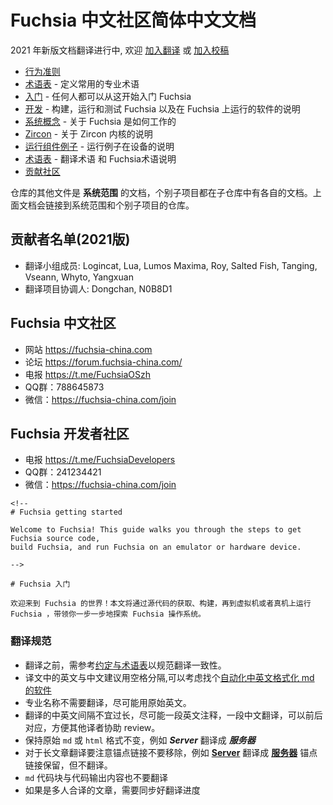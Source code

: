 # Fuchsia 中文社区简体中文文档

2021 年新版文档翻译进行中, 欢迎 [加入翻译](https://fuchsia-china.com/2021-document-call-for-volunteers/) 或 [加入校稿](https://fuchsia-china.com/fuchsia-chinese-documents-start-publish/)
 
<!-- 
 - [Code of conduct](/CODE_OF_CONDUCT.md)
 - [Glossary](glossary.md) - definitions of commonly used terms
 - [Getting started](/docs/get-started/README.md) - everything you need to get started with Fuchsia
 - [Development](development/README.md) - instructions for building, running and
   testing Fuchsia and software that runs on Fuchsia
 - [System](/docs/concepts/index.md) - documentation for how Fuchsia works
 - [Zircon](/docs/concepts/kernel/README.md) - documentation for the Zircon kernel
 - [Run an example component](/docs/development/run/run-examples.md) - instructions for running examples
   on a device
 - [Contributing changes](/CONTRIBUTING.md)

Other files in this repository are **system-wide** documentation articles for
Fuchsia. **Individual subprojects** have their own documentation within each
project repository. The articles above link to Individual documents both within
the system-wide repository and within Individual project repositories.
-->

- [行为准则](CODE_OF_CONDUCT.md)
- [术语表](/glossary/README.md) - 定义常用的专业术语
- [入门](/get-started/README.md) - 任何人都可以从这开始入门 Fuchsia
- [开发](development/README.md) - 构建，运行和测试 Fuchsia 以及在 Fuchsia 上运行的软件的说明
- [系统概念](concepts/index.md) - 关于 Fuchsia 是如何工作的
- [Zircon](concepts/kernel/README.md) - 关于 Zircon 内核的说明
 - [运行组件例子](development/run/run-examples.md) - 运行例子在设备的说明
 - [术语表](glossary/README.md) - 翻译术语 和 Fuchsia术语说明
 - [贡献社区](CONTRIBUTING.md)

仓库的其他文件是 **系统范围** 的文档，个别子项目都在子仓库中有各自的文档。上面文档会链接到系统范围和个别子项目的仓库。



## 贡献者名单(2021版)
 - 翻译小组成员: Logincat, Lua, Lumos Maxima, Roy, Salted Fish, Tanging, Vseann, Whyto, Yangxuan
 - 翻译项目协调人: Dongchan, N0B8D1

## Fuchsia 中文社区

 - 网站  https://fuchsia-china.com
 - 论坛  https://forum.fuchsia-china.com/
 - 电报  https://t.me/FuchsiaOSzh
 - QQ群：788645873
 - 微信：https://fuchsia-china.com/join

 ## Fuchsia 开发者社区

 - 电报  https://t.me/FuchsiaDevelopers
 - QQ群：241234421
 - 微信：https://fuchsia-china.com/join




```
<!-- 
# Fuchsia getting started

Welcome to Fuchsia! This guide walks you through the steps to get Fuchsia source code,
build Fuchsia, and run Fuchsia on an emulator or hardware device. 

-->

# Fuchsia 入门

欢迎来到 Fuchsia 的世界！本文将通过源代码的获取、构建，再到虚拟机或者真机上运行 Fuchsia ，带领你一步一步地探索 Fuchsia 操作系统。
```



### 翻译规范

- 翻译之前，需参考[约定与术语表](./glossary/README.md)以规范翻译一致性。
- 译文中的英文与中文建议用空格分隔,可以考虑找个[自动化中英文格式化 md 的软件](https://pypi.org/project/zhlint/)
- 专业名称不需要翻译，尽可能用原始英文。
- 翻译的中英文间隔不宜过长，尽可能一段英文注释，一段中文翻译，可以前后对应，方便其他译者协助 review。
- 保持原始 `md` 或 `html` 格式不变，例如 **_Server_** 翻译成 **_服务器_**
- 对于长文章翻译要注意锚点链接不要移除，例如 **[Server](#Client)** 翻译成 **[服务器](#Client)** 锚点链接保留，但不翻译。
- `md` 代码块与代码输出内容也不要翻译
- 如果是多人合译的文章，需要同步好翻译进度
